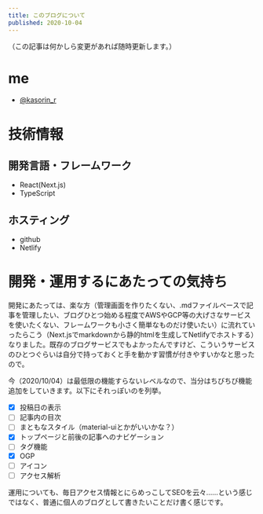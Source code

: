 ```yaml
---
title: このブログについて
published: 2020-10-04
---
```

（この記事は何かしら変更があれば随時更新します。）

# me
- [@kasorin_r](https://twitter.com/kasorin_r "Twitter:@kasorin_r")
# 技術情報
## 開発言語・フレームワーク
- React(Next.js)
- TypeScript
## ホスティング
- github
- Netlify
# 開発・運用するにあたっての気持ち
開発にあたっては、楽な方（管理画面を作りたくない、.mdファイルベースで記事を管理したい、ブログひとつ始める程度でAWSやGCP等の大げさなサービスを使いたくない、フレームワークも小さく簡単なものだけ使いたい）に流れていったらこう（Next.jsでmarkdownから静的htmlを生成してNetlifyでホストする）なりました。既存のブログサービスでもよかったんですけど、こういうサービスのひとつぐらいは自分で持っておくと手を動かす習慣が付きやすいかなと思ったので。

今（2020/10/04）は最低限の機能すらないレベルなので、当分はちびちび機能追加をしていきます。以下にそれっぽいのを列挙。
- [x] 投稿日の表示
- [ ] 記事内の目次
- [ ] まともなスタイル（material-uiとかがいいかな？）
- [x] トップページと前後の記事へのナビゲーション
- [ ] タグ機能
- [x] OGP
- [ ] アイコン
- [ ] アクセス解析

運用についても、毎日アクセス情報とにらめっこしてSEOを云々……という感じではなく、普通に個人のブログとして書きたいことだけ書く感じです。
